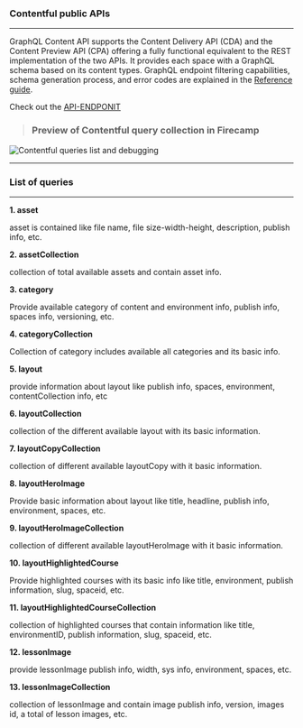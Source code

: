 
### Contentful public APIs
---

GraphQL Content API supports the Content Delivery API (CDA) and the Content Preview API (CPA) offering a fully functional equivalent to the REST implementation of the two APIs. It provides each space with a GraphQL schema based on its content types. GraphQL endpoint filtering capabilities, schema generation process, and error codes are explained in the [Reference guide](https://www.contentful.com/developers/docs/references/graphql/).

Check out the [API-ENDPONIT](https://graphql.contentful.com/content/v1/spaces/f8bqpb154z8p)

>### **Preview of Contentful query collection in Firecamp**

![Contentful queries list and debugging](https://raw.githubusercontent.com/shreya-gr/firecamp-public-apis-directory/master/directory/contentful/contentful%20query%20collection%20Firecamp.gif)

***

### **List of queries**
---
**1. asset**

asset is contained like file name, file size-width-height, description, publish info, etc.

**2. assetCollection**

collection of total available assets and contain asset info.

**3. category**

Provide available category of content and environment info, publish info, spaces info, versioning, etc.

**4. categoryCollection**

Collection of category includes available all categories and its basic info.

**5. layout**

provide information about layout like publish info, spaces, environment, contentCollection info, etc

**6. layoutCollection**

collection of the different available layout with its basic information.

**7. layoutCopyCollection**

collection of different available layoutCopy with it basic information.

**8. layoutHeroImage**

Provide basic information about layout like title, headline, publish info, environment, spaces, etc.

**9. layoutHeroImageCollection**

collection of different available layoutHeroImage with it basic information.

**10. layoutHighlightedCourse**

Provide highlighted courses with its basic info like title, environment, publish information, slug, spaceid, etc.

**11. layoutHighlightedCourseCollection**

collection of highlighted courses that contain information like title, environmentID, publish information, slug, spaceid, etc.

**12. lessonImage**

provide lessonImage publish info, width, sys info, environment, spaces, etc.

**13. lessonImageCollection**

collection of lessonImage and contain image publish info, version, images id, a total of lesson images, etc.